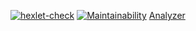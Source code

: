 [![hexlet-check](https://github.com/just-evv/php-project-lvl3/actions/workflows/hexlet-check.yml/badge.svg)](https://github.com/just-evv/php-project-lvl3/actions/workflows/hexlet-check.yml)
[![Maintainability](https://api.codeclimate.com/v1/badges/26d8cb2e5ded678702ca/maintainability)](https://codeclimate.com/github/just-evv/php-project-lvl3/maintainability)
[Analyzer](https://just-evv-php-lvl3.herokuapp.com/)
